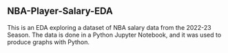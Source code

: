 ## NBA-Player-Salary-EDA

This is an EDA exploring a dataset of NBA salary data from the 2022-23 Season. The data is done in a Python Jupyter Notebook, and it was used to produce graphs with Python. 
